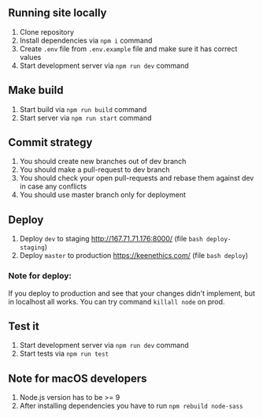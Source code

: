 ## Running site locally

1. Clone repository
2. Install dependencies via `npm i` command
3. Create `.env` file from `.env.example` file and make sure it has correct values
4. Start development server via `npm run dev` command

## Make build

1. Start build via `npm run build` command
2. Start server via `npm run start` command

## Commit strategy

1. You should create new branches out of dev branch
2. You should make a pull-request to dev branch
3. You should check your open pull-requests and rebase them against dev in case any conflicts
4. You should use master branch only for deployment

## Deploy

1. Deploy `dev` to staging http://167.71.71.176:8000/ (file `bash deploy-staging`)
2. Deploy `master` to production https://keenethics.com/ (file `bash deploy`)

### Note for deploy:

If you deploy to production and see that your changes didn't implement, but in localhost all works. You can try command `killall node` on prod.

## Test it

1. Start development server via `npm run dev` command
2. Start tests via `npm run test`

## Note for macOS developers

1. Node.js version has to be >= 9
2. After installing dependencies you have to run `npm rebuild node-sass`

